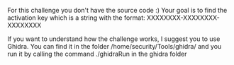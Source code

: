 For this challenge you don't have the source code :)
Your goal is to find the activation key which is a string with the format:
XXXXXXXX-XXXXXXXX-XXXXXXXX

If you want to understand how the challenge works, I suggest you to use Ghidra.
You can find it in the folder /home/security/Tools/ghidra/ and you run it by calling the command ./ghidraRun in the ghidra folder
